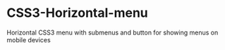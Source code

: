 # CSS3-Horizontal-menu
Horizontal CSS3 menu with submenus and button for showing menus on mobile devices 
